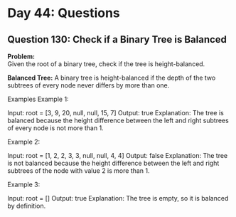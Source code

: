 # Day 44: Questions

## Question 130: Check if a Binary Tree is Balanced

**Problem:**  
Given the root of a binary tree, check if the tree is height-balanced.

**Balanced Tree:** A binary tree is height-balanced if the depth of the two subtrees of every node never differs by more than one.

Examples
Example 1:

Input: root = [3, 9, 20, null, null, 15, 7]
Output: true
Explanation:
The tree is balanced because the height difference between the left and right subtrees of every node is not more than 1.

Example 2:

Input: root = [1, 2, 2, 3, 3, null, null, 4, 4]
Output: false
Explanation:
The tree is not balanced because the height difference between the left and right subtrees of the node with value 2 is more than 1.

Example 3:

Input: root = []
Output: true
Explanation: The tree is empty, so it is balanced by definition.
